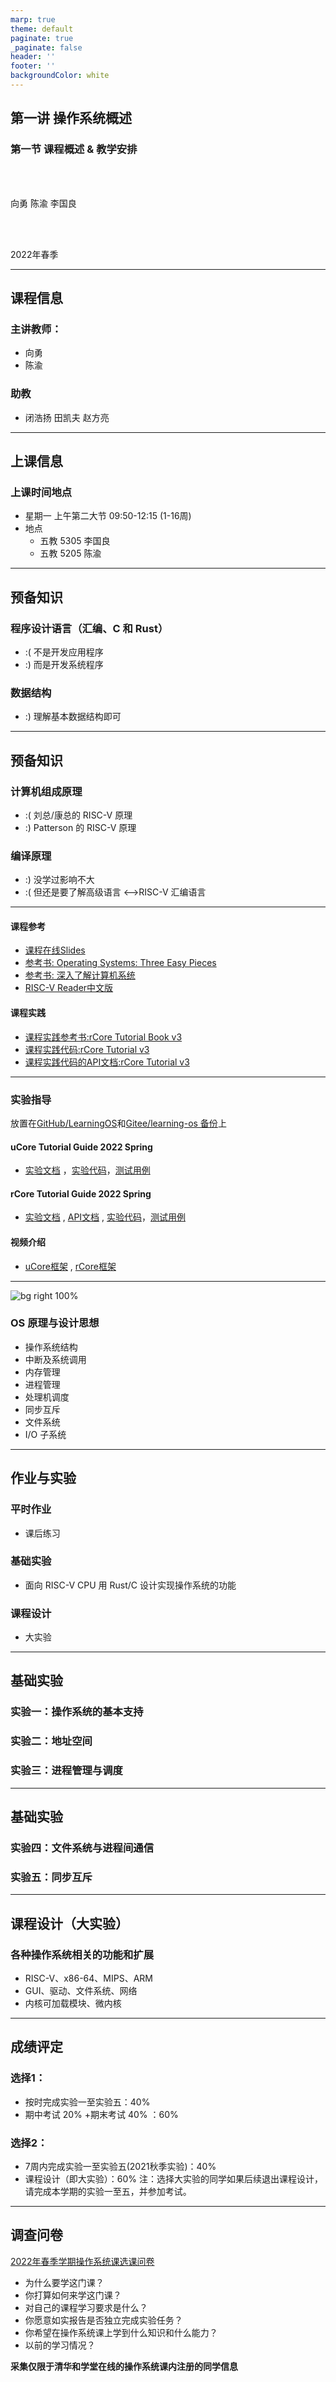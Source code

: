 ```yaml
---
marp: true
theme: default
paginate: true
_paginate: false
header: ''
footer: ''
backgroundColor: white
---
```


<!-- theme: gaia -->
<!-- _class: lead -->

## 第一讲 操作系统概述
### 第一节 课程概述 & 教学安排

<br>
<br>

向勇 陈渝 李国良 

<br>
<br>

2022年春季

---

## 课程信息

### 主讲教师：
  - 向勇
  - 陈渝

### 助教
  - 闭浩扬 田凯夫 赵方亮

---

## 上课信息

### 上课时间地点
- 星期一 上午第二大节 09:50-12:15 (1-16周) 
- 地点
   - 五教 5305  李国良
   - 五教 5205  陈渝


----

## 预备知识

### 程序设计语言（汇编、C 和 Rust）
 - :( 不是开发应用程序
 - :) 而是开发系统程序

### 数据结构
 - :) 理解基本数据结构即可

---

## 预备知识
### 计算机组成原理
 - :( 刘总/康总的 RISC-V 原理
 - :) Patterson 的 RISC-V 原理

### 编译原理
 - :) 没学过影响不大 
 - :( 但还是要了解高级语言 <–>RISC-V 汇编语言


---

#### 课程参考
- [课程在线Slides](http://learningos.github.io/os-lectures/)
- [参考书: Operating Systems: Three Easy Pieces](https://pages.cs.wisc.edu/~remzi/OSTEP/)
- [参考书: 深入了解计算机系统](https://hansimov.gitbook.io/csapp/)
- [RISC-V Reader中文版](http://riscvbook.com/chinese/RISC-V-Reader-Chinese-v2p1.pdf)
#### 课程实践
-  [课程实践参考书:rCore Tutorial Book v3](https://learningos.github.io/rCore-Tutorial-Book-v3/)
-  [课程实践代码:rCore Tutorial v3](https://github.com/rcore-os/rCore-Tutorial-v3)
-  [课程实践代码的API文档:rCore Tutorial v3](https://learningos.github.io/rCore-Tutorial-v3/)

---

### 实验指导

放置在[GitHub/LearningOS](https://github.com/LearningOS)和[Gitee/learning-os 备份](https://gitee.com/learning-os)上
#### uCore Tutorial Guide 2022 Spring
- [实验文档](https://github.com/LearningOS/uCore-Tutorial-Guide-2022S/) ，[实验代码](https://github.com/LearningOS/uCore-Tutorial-Code-2022S)，[测试用例](https://github.com/LearningOS/uCore-Tutorial-Test-2022S)

#### rCore Tutorial Guide 2022 Spring
- [实验文档](https://github.com/LearningOS/rCore-Tutorial-Guide-2022S/)  , [API文档](https://github.com/LearningOS/rCore-Tutorial-Guide-2022S/) , [实验代码](https://github.com/LearningOS/rCore-Tutorial-Code-2022S)，[测试用例](https://github.com/LearningOS/rCore-Tutorial-Test-2022S)

#### 视频介绍
- [uCore框架](https://cloud.tsinghua.edu.cn/f/358c6c509f0046ddbc4d/) ,  [rCore框架](https://cloud.tsinghua.edu.cn/f/7ab685e3346f4053aedf/) 
---


![bg right 100%](figs/ucorearch.png)


### OS 原理与设计思想

* 操作系统结构
* 中断及系统调用
* 内存管理
* 进程管理
* 处理机调度
* 同步互斥
* 文件系统
* I/O 子系统


---

## 作业与实验

### 平时作业
  - 课后练习

### 基础实验
  - 面向 RISC-V CPU 用 Rust/C 设计实现操作系统的功能
 
### 课程设计  
  - 大实验

---
## 基础实验
### 实验一：操作系统的基本支持
### 实验二：地址空间
### 实验三：进程管理与调度


---
## 基础实验

### 实验四：文件系统与进程间通信
### 实验五：同步互斥


---

## 课程设计（大实验）

### 各种操作系统相关的功能和扩展

- RISC-V、x86-64、MIPS、ARM
- GUI、驱动、文件系统、网络
- 内核可加载模块、微内核

--- 

## 成绩评定

### 选择1： 
  - 按时完成实验一至实验五：40% 
  - 期中考试 20% +期末考试 40% ：60%
### 选择2： 
  - 7周内完成实验一至实验五(2021秋季实验)：40% 
  - 课程设计（即大实验）：60%
注：选择大实验的同学如果后续退出课程设计，请完成本学期的实验一至五，并参加考试。

--- 

## 调查问卷

[2022年春季学期操作系统课选课问卷](http://oscourse2019.mikecrm.com/kuIuYck)

- 为什么要学这门课？ 
- 你打算如何来学这门课？
- 对自己的课程学习要求是什么？
- 你愿意如实报告是否独立完成实验任务？
- 你希望在操作系统课上学到什么知识和什么能力？
- 以前的学习情况？

**采集仅限于清华和学堂在线的操作系统课内注册的同学信息** 

